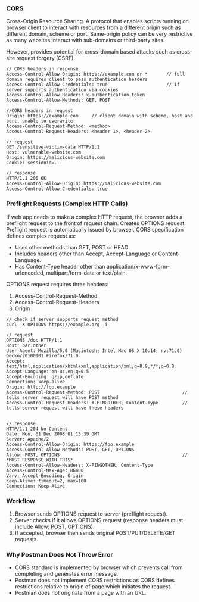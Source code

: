 ### CORS

Cross-Origin Resource Sharing. A protocol that enables scripts running on browser client to interact with resources from a different origin such as different domain, scheme or port. Same-origin policy can be very restrictive as many websites interact with sub-domains or third-party sites.

However, provides potential for cross-domain based attacks such as cross-site request forgery (CSRF).

```
// CORS headers in response
Access-Control-Allow-Origin: https://example.com or *       // full domain requires client to pass authentication headers
Access-Control-Allow-Credentials: true                      // if server supports authentication via cookies
Access-Control-Allow-Headers: x-authentication-token
Access-Control-Allow-Methods: GET, POST

//CORS headers in request
Origin: https://example.com     // client domain with scheme, host and port, unable to overwrite
Access-Control-Request-Method: <method>
Access-Control-Request-Headers: <header 1>, <header 2>

// request
GET /sensitive-victim-data HTTP/1.1
Host: vulnerable-website.com
Origin: https://malicious-website.com
Cookie: sessionid=...

// response
HTTP/1.1 200 OK
Access-Control-Allow-Origin: https://malicious-website.com
Access-Control-Allow-Credentials: true
```

### Preflight Requests (Complex HTTP Calls)

If web app needs to make a complex HTTP request, the browser adds a preflight request to the front of request chain. Creates OPTIONS request. Preflight request is automatically issued by browser.
CORS specification defines complex request as:

- Uses other methods than GET, POST or HEAD.
- Includes headers other than Accept, Accept-Language or Content-Language.
- Has Content-Type header other than application/x-www-form-urlencoded, multipart/form-data or text/plain.

OPTIONS request requires three headers:

1. Access-Control-Request-Method
2. Access-Control-Request-Headers
3. Origin

```
// check if server supports request method
curl -X OPTIONS https://example.org -i
```

```
// request
OPTIONS /doc HTTP/1.1
Host: bar.other
User-Agent: Mozilla/5.0 (Macintosh; Intel Mac OS X 10.14; rv:71.0) Gecko/20100101 Firefox/71.0
Accept: text/html,application/xhtml+xml,application/xml;q=0.9,*/*;q=0.8
Accept-Language: en-us,en;q=0.5
Accept-Encoding: gzip,deflate
Connection: keep-alive
Origin: http://foo.example
Access-Control-Request-Method: POST                               // tells server request will have POST method
Access-Control-Request-Headers: X-PINGOTHER, Content-Type         // tells server request will have these headers


// response
HTTP/1.1 204 No Content
Date: Mon, 01 Dec 2008 01:15:39 GMT
Server: Apache/2
Access-Control-Allow-Origin: https://foo.example
Access-Control-Allow-Methods: POST, GET, OPTIONS
Allow: POST, OPTIONS                                              // *MUST RESPONSE WITH THIS*
Access-Control-Allow-Headers: X-PINGOTHER, Content-Type
Access-Control-Max-Age: 86400
Vary: Accept-Encoding, Origin
Keep-Alive: timeout=2, max=100
Connection: Keep-Alive
```

### Workflow

1. Browser sends OPTIONS request to server (preflight request).
2. Server checks if it allows OPTIONS request (response headers must include Allow: POST, OPTIONS).
3. If accepted, browser then sends original POST/PUT/DELETE/GET requests.

### Why Postman Does Not Throw Error

- CORS standard is implemented by browser which prevents call from completing and generates error message.
- Postman does not implement CORS restrictions as CORS defines restrictions relative to origin of page which initiates the request.
- Postman does not originate from a page with an URL.
